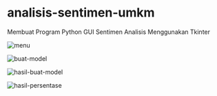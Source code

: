# analisis-sentimen-umkm
Membuat Program Python GUI Sentimen Analisis Menggunakan Tkinter 



![menu](https://user-images.githubusercontent.com/59794929/162815319-b415a392-6bfb-4ff1-b236-b399bf11eef5.png)

![buat-model](https://user-images.githubusercontent.com/59794929/162815322-592c7251-b46d-4259-9dff-40b428b19d9a.png)

![hasil-buat-model](https://user-images.githubusercontent.com/59794929/162815331-565a1fc6-1af3-45bb-a50e-4258140017a7.png)

![hasil-persentase](https://user-images.githubusercontent.com/59794929/162815310-502a0f74-9e04-448f-aea7-419df1af1abb.png)

